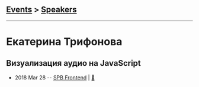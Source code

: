## [Events](../README.md) > [Speakers](../speakers.md)
---

# Екатерина Трифонова

## Визуализация аудио на JavaScript
- 2018 Mar 28 -- [SPB Frontend](https://youtu.be/3tPTK1eWuLI?t=47m5s)  | [:notebook:](http://katiaaa.ru/show/)  
